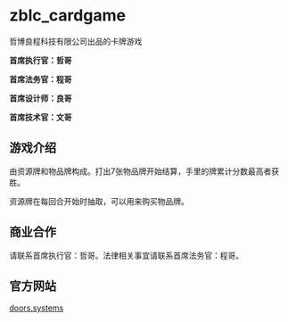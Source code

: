# zblc_cardgame
哲博良程科技有限公司出品的卡牌游戏

**首席执行官：哲哥**

**首席法务官：程哥**

**首席设计师：良哥**

**首席技术官：文哥**

## 游戏介绍

由资源牌和物品牌构成。打出7张物品牌开始结算，手里的牌累计分数最高者获胜。

资源牌在每回合开始时抽取，可以用来购买物品牌。

## 商业合作

请联系首席执行官：哲哥。法律相关事宜请联系首席法务官：程哥。

## 官方网站

[doors.systems](http://doors.systems)

